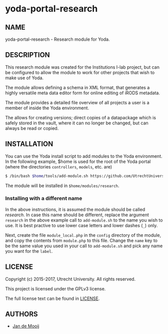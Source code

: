 yoda-portal-research
====================

NAME
----

yoda-portal-research - Research module for Yoda.

DESCRIPTION
---
This research module was created for the Institutions I-lab project, but can be configured to allow the module to work for other projects that wish to make use of Yoda.

The module allows defining a schema in XML format, that generates a highly versatile meta data editor form for online editing of iRODS metadata. 

The module provides a detailed file overview of all projects a user is a member of inside the Yoda environment.

The allows for creating versions; direct copies of a datapackage which is safely stored in the vault, where it can no longer be changed, but can always be read or copied.

INSTALLATION
------

You can use the Yoda install script to add modules to the Yoda environment.
In the following example, $home is used for the root of the Yoda portal (where the directories `controllers`, `models`, etc. are)
```sh
$ /bin/bash $home/tools/add-module.sh https://github.com/UtrechtUniversity/yoda-portal-research research
```
The module will be installed in `$home/modules/research`.

### Installing with a different name
In the above instructions, it is assumed the module should be called _research_. In case this name should be different, replace the argument `research` in the above example call to `add-module.sh` to the name you wish to use. It is best practive to use lower case letters and lower dashes (`_`) only.

Next, create the file `module_local.php` in the `config` directory of the module, and copy the contents from `module.php` to this file. Change the `name` key to be the same value you used in your call to `add-module.sh` and pick any name you want for the `label`.

LICENSE
-------

Copyright (c) 2015-2017, Utrecht University. All rights reserved.

This project is licensed under the GPLv3 license.

The full license text can be found in [LICENSE](LICENSE).

AUTHORS
-------

- [Jan de Mooij](https://github.com/ajdemooij)

